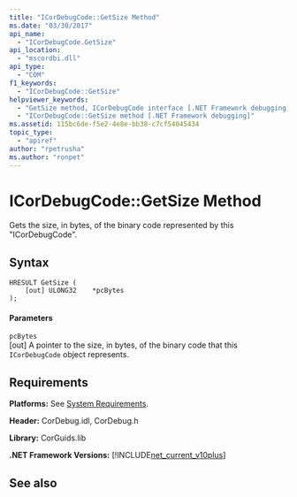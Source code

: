 ```yaml
---
title: "ICorDebugCode::GetSize Method"
ms.date: "03/30/2017"
api_name: 
  - "ICorDebugCode.GetSize"
api_location: 
  - "mscordbi.dll"
api_type: 
  - "COM"
f1_keywords: 
  - "ICorDebugCode::GetSize"
helpviewer_keywords: 
  - "GetSize method, ICorDebugCode interface [.NET Framework debugging]"
  - "ICorDebugCode::GetSize method [.NET Framework debugging]"
ms.assetid: 115bc6de-f5e2-4e8e-bb38-c7cf54045434
topic_type: 
  - "apiref"
author: "rpetrusha"
ms.author: "ronpet"
---
```

# ICorDebugCode::GetSize Method
Gets the size, in bytes, of the binary code represented by this "ICorDebugCode".  
  
## Syntax  
  
```  
HRESULT GetSize (  
    [out] ULONG32    *pcBytes  
);  
```  
  
#### Parameters  
 `pcBytes`  
 [out] A pointer to the size, in bytes, of the binary code that this `ICorDebugCode` object represents.  
  
## Requirements  
 **Platforms:** See [System Requirements](../../../../docs/framework/get-started/system-requirements.md).  
  
 **Header:** CorDebug.idl, CorDebug.h  
  
 **Library:** CorGuids.lib  
  
 **.NET Framework Versions:** [!INCLUDE[net_current_v10plus](../../../../includes/net-current-v10plus-md.md)]  
  
## See also

